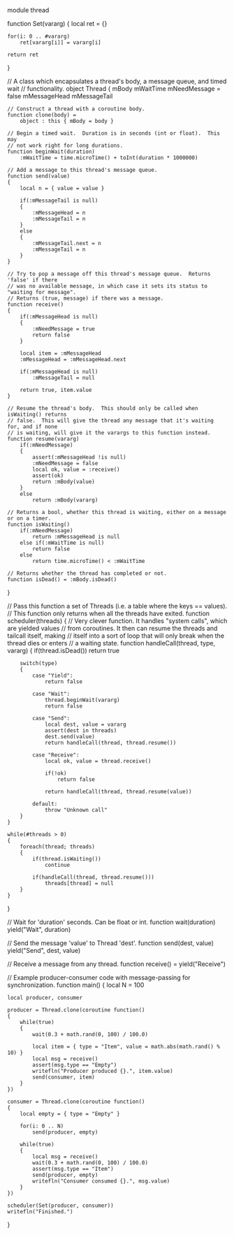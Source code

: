 module thread

function Set(vararg)
{
	local ret = {}

	for(i: 0 .. #vararg)
		ret[vararg[i]] = vararg[i]

	return ret
}

// A class which encapsulates a thread's body, a message queue, and timed wait
// functionality.
object Thread
{
	mBody
	mWaitTime
	mNeedMessage = false
	mMessageHead
	mMessageTail

	// Construct a thread with a coroutine body.
	function clone(body) =
		object : this { mBody = body }

	// Begin a timed wait.  Duration is in seconds (int or float).  This may
	// not work right for long durations.
	function beginWait(duration)
		:mWaitTime = time.microTime() + toInt(duration * 1000000)

	// Add a message to this thread's message queue.
	function send(value)
	{
		local n = { value = value }

		if(:mMessageTail is null)
		{
			:mMessageHead = n
			:mMessageTail = n
		}
		else
		{
			:mMessageTail.next = n
			:mMessageTail = n
		}
	}

	// Try to pop a message off this thread's message queue.  Returns 'false' if there
	// was no available message, in which case it sets its status to "waiting for message".
	// Returns (true, message) if there was a message.
	function receive()
	{
		if(:mMessageHead is null)
		{
			:mNeedMessage = true
			return false
		}

		local item = :mMessageHead
		:mMessageHead = :mMessageHead.next

		if(:mMessageHead is null)
			:mMessageTail = null

		return true, item.value
	}

	// Resume the thread's body.  This should only be called when isWaiting() returns
	// false.  This will give the thread any message that it's waiting for, and if none
	// is waiting, will give it the varargs to this function instead.
	function resume(vararg)
		if(:mNeedMessage)
		{
			assert(:mMessageHead !is null)
			:mNeedMessage = false
			local ok, value = :receive()
			assert(ok)
			return :mBody(value)
		}
		else
			return :mBody(vararg)

	// Returns a bool, whether this thread is waiting, either on a message or on a timer.
	function isWaiting()
		if(:mNeedMessage)
			return :mMessageHead is null
		else if(:mWaitTime is null)
			return false
		else
			return time.microTime() < :mWaitTime

	// Returns whether the thread has completed or not.
	function isDead() = :mBody.isDead()
}

// Pass this function a set of Threads (i.e. a table where the keys == values).
// This function only returns when all the threads have exited.
function scheduler(threads)
{
	// Very clever function.  It handles "system calls", which are yielded values
	// from coroutines.  It then can resume the threads and tailcall itself, making
	// itself into a sort of loop that will only break when the thread dies or enters
	// a waiting state.
	function handleCall(thread, type, vararg)
	{
		if(thread.isDead())
			return true

		switch(type)
		{
			case "Yield":
				return false

			case "Wait":
				thread.beginWait(vararg)
				return false

			case "Send":
				local dest, value = vararg
				assert(dest in threads)
				dest.send(value)
				return handleCall(thread, thread.resume())

			case "Receive":
				local ok, value = thread.receive()

				if(!ok)
					return false

				return handleCall(thread, thread.resume(value))

			default:
				throw "Unknown call"
		}
	}

	while(#threads > 0)
	{
		foreach(thread; threads)
		{
			if(thread.isWaiting())
				continue

			if(handleCall(thread, thread.resume()))
				threads[thread] = null
		}
	}
}

// Wait for 'duration' seconds.  Can be float or int.
function wait(duration)
	yield("Wait", duration)

// Send the message 'value' to Thread 'dest'.
function send(dest, value)
	yield("Send", dest, value)

// Receive a message from any thread.
function receive() = yield("Receive")

// Example producer-consumer code with message-passing for synchronization.
function main()
{
	local N = 100
	
	local producer, consumer
	
	producer = Thread.clone(coroutine function()
	{
		while(true)
		{
			wait(0.3 + math.rand(0, 100) / 100.0)

			local item = { type = "Item", value = math.abs(math.rand() % 10) }
			local msg = receive()
			assert(msg.type == "Empty")
			writefln("Producer produced {}.", item.value)
			send(consumer, item)
		}
	})

	consumer = Thread.clone(coroutine function()
	{
		local empty = { type = "Empty" }
	
		for(i: 0 .. N)
			send(producer, empty)
	
		while(true)
		{
			local msg = receive()
			wait(0.3 + math.rand(0, 100) / 100.0)
			assert(msg.type == "Item")
			send(producer, empty)
			writefln("Consumer consumed {}.", msg.value)
		}
	})
	
	scheduler(Set(producer, consumer))
	writefln("Finished.")
}